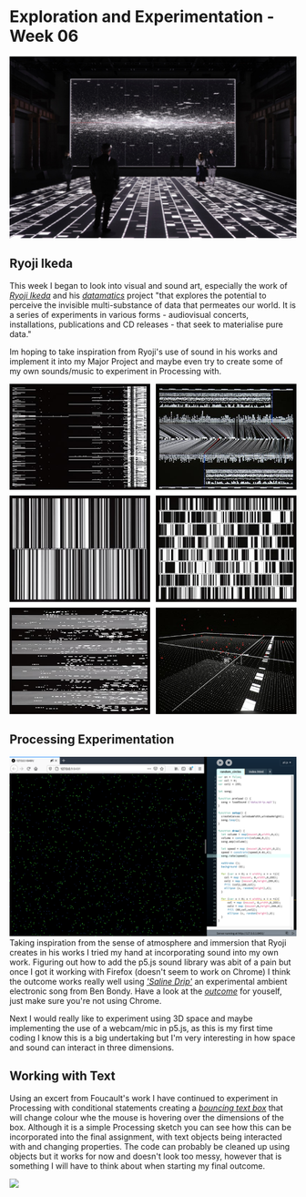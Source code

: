 # Exploration and Experimentation - Week 06
![](ryoji.jpeg) 
## Ryoji Ikeda
This week I began to look into visual and sound art, especially the work of [*Ryoji Ikeda*](http://www.ryojiikeda.com/) and his [*datamatics*](http://www.ryojiikeda.com/project/datamatics/?fbclid=IwAR3fjztq06NIOVAcqhVfksC-cztDaakEeMaU3bNkZ6g3TesdKGrbt7JWp5E) project "that explores the potential to perceive the invisible multi-substance of data that permeates our world. It is a series of experiments in various forms - audiovisual concerts, installations, publications and CD releases - that seek to materialise pure data."

Im hoping to take inspiration from Ryoji's use of sound in his works and implement it into my Major Project and maybe even try to create some of my own sounds/music to experiment in Processing with.

![](concert-datamatics-03.jpg)
 
## Processing Experimentation 
![](random_circles.png) 
Taking inspiration from the sense of atmosphere and immersion that Ryoji creates in his works I tried my hand at incorporating sound into my own work. Figuring out how to add the p5.js sound library was abit of a pain but once I got it working with Firefox (doesn't seem to work on Chrome) I think the outcome works really well using [*'Saline Drip'*](https://bblisss.bandcamp.com/track/saline-drip) an experimental ambient electronic song from Ben Bondy. Have a look at the [*outcome*](https://fergarundel.github.io/CODE-WORDS/week_06/SoundTest/) for youself, just make sure you're not using Chrome.

Next I would really like to experiment using 3D space and maybe implementing the use of a webcam/mic in p5.js, as this is my first time coding I know this is a big undertaking but I'm very interesting in how space and sound can interact in three dimensions.

## Working with Text
Using an excert from Foucault's work I have continued to experiment in Processing with conditional statements creating a [*bouncing text box*](https://fergarundel.github.io/CODE-WORDS/week_06/foucault_test/) that will change colour whe the mouse is hovering over the dimensions of the box. Although it is a simple Processing sketch you can see how this can be incorporated into the final assignment, with text objects being interacted with and changing properties. The code can probably be cleaned up using objects but it works for now and doesn't look too messy, however that is something I will have to think about when starting my final outcome.

![](bouncing.gif) 
